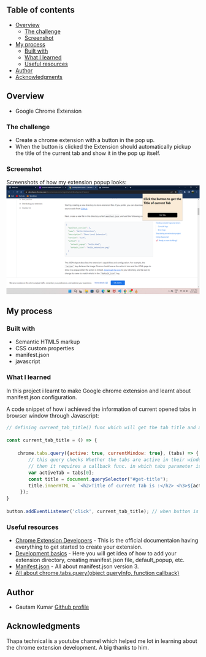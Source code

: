 
## Table of contents

- [Overview](#overview)
  - [The challenge](#the-challenge)
  - [Screenshot](#screenshot)
- [My process](#my-process)
  - [Built with](#built-with)
  - [What I learned](#what-i-learned)
  - [Useful resources](#useful-resources)
- [Author](#author)
- [Acknowledgments](#acknowledgments)


## Overview
- Google Chrome Extension

### The challenge

- Create a chrome extension with a button in the pop up.
- When the button is clicked the Extension should automatically pickup the title of the current tab and show it in the pop up itself.

### Screenshot
Screenshots of how my extension popup looks:
![myextension](./myextension.png)


## My process

### Built with

- Semantic HTML5 markup
- CSS custom properties
- manifest.json
- javascript

### What I learned

In this project i learnt to make Google chrome extension and learnt about manifest.json configuration.

A code snippet of how i achieved the information of current opened tabs in browser window through Javascript:

```js
// defining current_tab_title() func which will get the tab title and add it to the DOM.

const current_tab_title = () => {

    chrome.tabs.query({active: true, currentWindow: true}, (tabs) => {
        // this query checks Whether the tabs are active in their windows and also in the current window.
        // then it requires a callback func. in which tabs parameter is to be passed.
        var activeTab = tabs[0];
        const title = document.querySelector("#get-title");
        title.innerHTML = `<h2>Title of current Tab is :</h2> <h3>${activeTab.title}</h3>` ;
     });
}

button.addEventListener('click', current_tab_title); // when button is clicked, current_tab_title() func. is called
```


### Useful resources

- [Chrome Extension Developers](https://developer.chrome.com/docs/extensions/) - This is the official documentaion having everything to get started to create your extension.
- [Development basics](https://developer.chrome.com/docs/extensions/mv3/getstarted/development-basics/) - Here you will get idea of how to add your extension directory, creating manifest.json file, default_popup, etc.
- [Manifest.json](https://developer.chrome.com/docs/extensions/mv3/intro/mv3-overview/) - All about manifest.json version 3.
- [All about chrome.tabs.query(object queryInfo, function callback)](https://sunnyzhou-1024.github.io/chrome-extension-docs/extensions/tabs.html#method-query)

## Author

- Gautam Kumar [Github profile](https://github.com/Gautambudh)

## Acknowledgments

Thapa technical is a youtube channel which helped me lot in learning about the chrome extension development. A big thanks to him.


